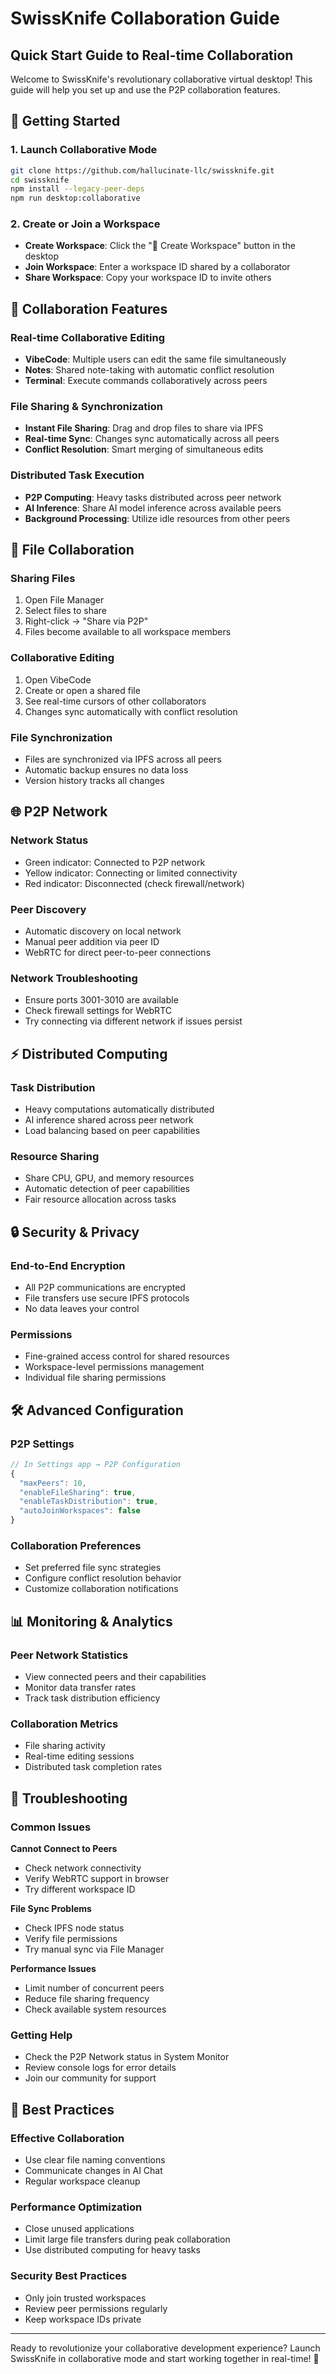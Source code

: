 # SwissKnife Collaboration Guide

## Quick Start Guide to Real-time Collaboration

Welcome to SwissKnife's revolutionary collaborative virtual desktop! This guide will help you set up and use the P2P collaboration features.

## 🚀 Getting Started

### 1. Launch Collaborative Mode
```bash
git clone https://github.com/hallucinate-llc/swissknife.git
cd swissknife
npm install --legacy-peer-deps
npm run desktop:collaborative
```

### 2. Create or Join a Workspace
- **Create Workspace**: Click the "🤝 Create Workspace" button in the desktop
- **Join Workspace**: Enter a workspace ID shared by a collaborator
- **Share Workspace**: Copy your workspace ID to invite others

## 🤝 Collaboration Features

### Real-time Collaborative Editing
- **VibeCode**: Multiple users can edit the same file simultaneously
- **Notes**: Shared note-taking with automatic conflict resolution
- **Terminal**: Execute commands collaboratively across peers

### File Sharing & Synchronization
- **Instant File Sharing**: Drag and drop files to share via IPFS
- **Real-time Sync**: Changes sync automatically across all peers
- **Conflict Resolution**: Smart merging of simultaneous edits

### Distributed Task Execution
- **P2P Computing**: Heavy tasks distributed across peer network
- **AI Inference**: Share AI model inference across available peers
- **Background Processing**: Utilize idle resources from other peers

## 📁 File Collaboration

### Sharing Files
1. Open File Manager
2. Select files to share
3. Right-click → "Share via P2P"
4. Files become available to all workspace members

### Collaborative Editing
1. Open VibeCode
2. Create or open a shared file
3. See real-time cursors of other collaborators
4. Changes sync automatically with conflict resolution

### File Synchronization
- Files are synchronized via IPFS across all peers
- Automatic backup ensures no data loss
- Version history tracks all changes

## 🌐 P2P Network

### Network Status
- Green indicator: Connected to P2P network
- Yellow indicator: Connecting or limited connectivity
- Red indicator: Disconnected (check firewall/network)

### Peer Discovery
- Automatic discovery on local network
- Manual peer addition via peer ID
- WebRTC for direct peer-to-peer connections

### Network Troubleshooting
- Ensure ports 3001-3010 are available
- Check firewall settings for WebRTC
- Try connecting via different network if issues persist

## ⚡ Distributed Computing

### Task Distribution
- Heavy computations automatically distributed
- AI inference shared across peer network
- Load balancing based on peer capabilities

### Resource Sharing
- Share CPU, GPU, and memory resources
- Automatic detection of peer capabilities
- Fair resource allocation across tasks

## 🔒 Security & Privacy

### End-to-End Encryption
- All P2P communications are encrypted
- File transfers use secure IPFS protocols
- No data leaves your control

### Permissions
- Fine-grained access control for shared resources
- Workspace-level permissions management
- Individual file sharing permissions

## 🛠️ Advanced Configuration

### P2P Settings
```javascript
// In Settings app → P2P Configuration
{
  "maxPeers": 10,
  "enableFileSharing": true,
  "enableTaskDistribution": true,
  "autoJoinWorkspaces": false
}
```

### Collaboration Preferences
- Set preferred file sync strategies
- Configure conflict resolution behavior
- Customize collaboration notifications

## 📊 Monitoring & Analytics

### Peer Network Statistics
- View connected peers and their capabilities
- Monitor data transfer rates
- Track task distribution efficiency

### Collaboration Metrics
- File sharing activity
- Real-time editing sessions
- Distributed task completion rates

## 🚨 Troubleshooting

### Common Issues

**Cannot Connect to Peers**
- Check network connectivity
- Verify WebRTC support in browser
- Try different workspace ID

**File Sync Problems**
- Check IPFS node status
- Verify file permissions
- Try manual sync via File Manager

**Performance Issues**
- Limit number of concurrent peers
- Reduce file sharing frequency
- Check available system resources

### Getting Help
- Check the P2P Network status in System Monitor
- Review console logs for error details
- Join our community for support

## 🎯 Best Practices

### Effective Collaboration
- Use clear file naming conventions
- Communicate changes in AI Chat
- Regular workspace cleanup

### Performance Optimization
- Close unused applications
- Limit large file transfers during peak collaboration
- Use distributed computing for heavy tasks

### Security Best Practices
- Only join trusted workspaces
- Review peer permissions regularly
- Keep workspace IDs private

---

Ready to revolutionize your collaborative development experience? Launch SwissKnife in collaborative mode and start working together in real-time! 🚀